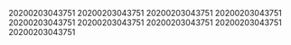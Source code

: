 20200203043751
20200203043751
20200203043751
20200203043751
20200203043751
20200203043751
20200203043751
20200203043751
20200203043751
